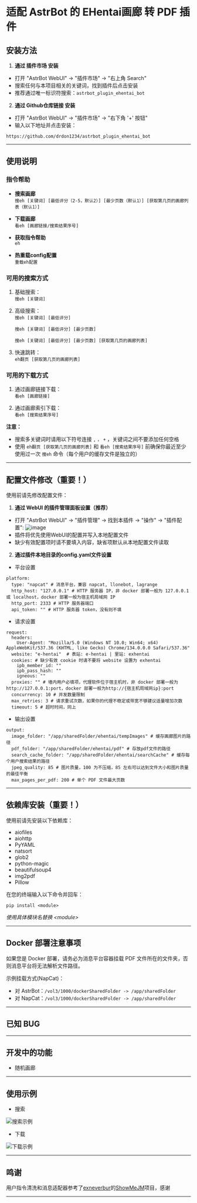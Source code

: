 # 适配 AstrBot 的 EHentai画廊 转 PDF 插件

## 安装方法

1. **通过 插件市场 安装**  
- 打开 "AstrBot WebUI" -> "插件市场" -> "右上角 Search"  
- 搜索任何与本项目相关的关键词，找到插件后点击安装
- 推荐通过唯一标识符搜索：```astrbot_plugin_ehentai_bot```

2. **通过 Github仓库链接 安装**  
- 打开 "AstrBot WebUI" -> "插件市场" -> "右下角 '+' 按钮"  
- 输入以下地址并点击安装：
```
https://github.com/drdon1234/astrbot_plugin_ehentai_bot
```

---

## 使用说明

### 指令帮助

- **搜索画廊**  
`搜eh [关键词] [最低评分（2-5，默认2）] [最少页数（默认1）] [获取第几页的画廊列表（默认1）]`

- **下载画廊**  
`看eh [画廊链接/搜索结果序号]`

- **获取指令帮助**  
`eh`

- **热重载config配置**  
`重载eh配置`

### 可用的搜索方式

1. 基础搜索：  
`搜eh [关键词]`

2. 高级搜索：  
`搜eh [关键词] [最低评分]`
 
    `搜eh [关键词] [最低评分] [最少页数]`
   
    `搜eh [关键词] [最低评分] [最少页数] [获取第几页的画廊列表]`

3. 快速跳转：  
`eh翻页 [获取第几页的画廊列表]`

### 可用的下载方式

1. 通过画廊链接下载：  
`看eh [画廊链接]`

2. 通过画廊索引下载：  
`看eh [搜索结果序号]`

**注意：**  
- 搜索多关键词时请用以下符号连接 `,` `，` `+` ，关键词之间不要添加任何空格
- 使用 `eh翻页 [获取第几页的画廊列表]` 和 `看eh [搜索结果序号]` 前确保你最近至少使用过一次 `搜eh` 命令（每个用户的缓存文件是独立的）

---

## 配置文件修改（重要！）

使用前请先修改配置文件：

1. **通过 WebUI 的插件管理面板设置（推荐）**
- 打开 "AstrBot WebUI" -> "插件管理" -> 找到本插件 -> "操作" -> "插件配置":
![image](https://github.com/user-attachments/assets/3f6487f6-27c6-4624-8cb7-9a8179538298)
- 插件将优先使用WebUI的配置并写入本地配置文件
- 缺少有效配置项时请不要填入内容，缺省项默认从本地配置文件读取

2. **通过插件本地目录的config.yaml文件设置**
- 平台设置
```
platform:
  type: "napcat" # 消息平台，兼容 napcat, llonebot, lagrange
  http_host: "127.0.0.1" # HTTP 服务器 IP，非 docker 部署一般为 127.0.0.1 或 localhost，docker 部署一般为宿主机局域网 IP
  http_port: 2333 # HTTP 服务器端口
  api_token: "" # HTTP 服务器 token，没有则不填
```

- 请求设置
```
request:
  headers:
    User-Agent: "Mozilla/5.0 (Windows NT 10.0; Win64; x64) AppleWebKit/537.36 (KHTML, like Gecko) Chrome/134.0.0.0 Safari/537.36"
  website: "e-hentai"  # 表站: e-hentai | 里站: exhentai
  cookies: # 缺少有效 cookie 时请不要将 website 设置为 exhentai
    ipb_member_id: ""
    ipb_pass_hash: ""
    igneous: ""
  proxies: "" # 墙内用户必填项，代理软件位于宿主机时，非 docker 部署一般为http://127.0.0.1:port，docker 部署一般为http://{宿主机局域网ip}:port
  concurrency: 10 # 并发数量限制
  max_retries: 3 # 请求重试次数，如果你的代理不稳定或带宽不够建议适量增加次数
  timeout: 5 # 超时时间，同上
```

- 输出设置
```
output:
  image_folder: "/app/sharedFolder/ehentai/tempImages" # 缓存画廊图片的路径
  pdf_folder: "/app/sharedFolder/ehentai/pdf" # 存放pdf文件的路径
  search_cache_folder: "/app/sharedFolder/ehentai/searchCache" # 缓存每个用户搜索结果的路径
  jpeg_quality: 85 # 图片质量，100 为不压缩，85 左右可以达到文件大小和图片质量的最佳平衡
  max_pages_per_pdf: 200 # 单个 PDF 文件最大页数
```

---

## 依赖库安装（重要！）

使用前请先安装以下依赖库：
- aiofiles
- aiohttp
- PyYAML
- natsort
- glob2
- python-magic
- beautifulsoup4
- img2pdf
- Pillow

在您的终端输入以下命令并回车：
```
pip install <module>
```
*使用具体模块名替换 &lt;module&gt;*

---

## Docker 部署注意事项

如果您是 Docker 部署，请务必为消息平台容器挂载 PDF 文件所在的文件夹，否则消息平台将无法解析文件路径。

示例挂载方式(NapCat)：
- 对 AstrBot：`/vol3/1000/dockerSharedFolder -> /app/sharedFolder`
- 对 NapCat：`/vol3/1000/dockerSharedFolder -> /app/sharedFolder`

---

## 已知 BUG

---

## 开发中的功能

- 随机画廊

---

## 使用示例
- 搜索  

![搜索示例](https://github.com/user-attachments/assets/68f7c828-5891-4b2e-abc3-f17e3b57eb37)

- 下载  

![下载示例](https://github.com/user-attachments/assets/f5f6085a-078c-4235-9bff-51e635bba3d6)

---

## 鸣谢

用户指令清洗和消息适配器参考了[exneverbur](https://github.com/exneverbur)的[ShowMeJM](https://github.com/exneverbur/ShowMeJM)项目，感谢

---
